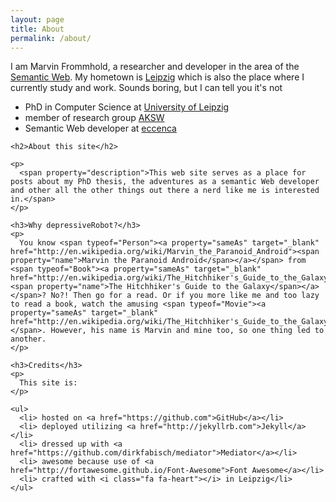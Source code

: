 ```yaml
---
layout: page
title: About
permalink: /about/
---
```

<div resource="http://depressiverobot.com/about/#MarvinFrommhold" typeof="Person">

  <p>
    I am <span property="name"><span property="givenName">Marvin</span> <span property="familyName">Frommhold</span></span>, a researcher and developer in the area of the <a property="foaf:interest" href="http://w3.org/standards/semanticweb/">Semantic Web</a>. My hometown is <span property="homeLocation" resource="http://leipzig.de/"><span resource="http://leipzig.de/" typeof="City"><a property="sameAs" target="_blank" href="http://leipzig.de/"><span property="name">Leipzig</span></a></span></span> which is also the place where I currently study and work. Sounds boring, but I can tell you it's not <i class="fa fa-smile-o"></i>
  </p>

  <ul>
    <li>
      PhD in Computer Science at <span property="alumniOf" resource="http://uni-leipzig.de/" typeof="CollegeOrUniversity"><a property="sameAs url" target="_blank" href="http://uni-leipzig.de/"><span property="name">University of Leipzig</span></a></span>
    </li>
    <li>
      member of research group <span property="memberOf" resource="http://aksw.org/Groups/AKSW" typeof="http://purl.org/vocab/aiiso/schema#ResearchGroup"><a property="sameAs url" target="_blank" href="http://aksw.org/"><span property="name">AKSW</span></a></span>
    </li>
    <li>
      <span property="title">Semantic Web developer</span> at <span property="worksFor" resource="http://eccenca.com/" typeof="Organization"><a property="sameAs url" target="_blank" href="http://eccenca.com/"><span property="name">eccenca</span></a></span>
    </li>
  </ul>

  <div property="foaf:weblog" resource="http://depressiverobot.com/" typeof="WebSite">

    <h2>About this site</h2>

    <p>
      <span property="description">This web site serves as a place for posts about my PhD thesis, the adventures as a semantic Web developer and other all the other things out there a nerd like me is interested in.</span>
    </p>

    <h3>Why depressiveRobot?</h3>
    <p>
      You know <span typeof="Person"><a property="sameAs" target="_blank" href="http://en.wikipedia.org/wiki/Marvin_the_Paranoid_Android"><span property="name">Marvin the Paranoid Android</span></a></span> from <span typeof="Book"><a property="sameAs" target="_blank" href="http://en.wikipedia.org/wiki/The_Hitchhiker's_Guide_to_the_Galaxy"><span property="name">The Hitchhiker's Guide to the Galaxy</span></a></span>? No?! Then go for a read. Or if you more like me and too lazy to read a book, watch the amusing <span typeof="Movie"><a property="sameAs" target="_blank" href="http://en.wikipedia.org/wiki/The_Hitchhiker's_Guide_to_the_Galaxy_(film)">movie</a></span>. However, his name is Marvin and mine too, so one thing led to another.
    </p>

    <h3>Credits</h3>
    <p>
      This site is:
    </p>

    <ul>
      <li> hosted on <a href="https://github.com">GitHub</a></li>
      <li> deployed utilizing <a href="http://jekyllrb.com">Jekyll</a></li>
      <li> dressed up with <a href="https://github.com/dirkfabisch/mediator">Mediator</a></li>
      <li> awesome because use of <a href="http://fortawesome.github.io/Font-Awesome">Font Awesome</a></li>
      <li> crafted with <i class="fa fa-heart"></i> in Leipzig</li>
    </ul>
  </div>

</div>
